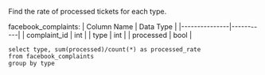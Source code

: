 Find the rate of processed tickets for each type.

facebook_complaints:
| Column Name   | Data Type |
|---------------|-----------|
| complaint_id  | int       |
| type          | int       |
| processed     | bool      |

```
select type, sum(processed)/count(*) as processed_rate
from facebook_complaints
group by type
```
